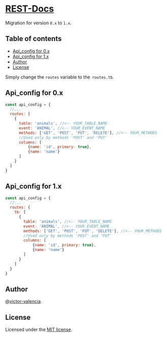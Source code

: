 # [REST-Docs](https://github.com/victor-valencia/rest-docs)

Migration for version `0.x` to `1.x`.

## Table of contents
- [Api_config for 0.x](#api_config-for-0.x)
- [Api_config for 1.x](#api_config-for-1.x)
- [Author](#author)
- [License](#license)

Simply change the `routes` variable to the` routes.tb`.

## Api_config for 0.x

```javascript
const api_config = {
  //...
  routes: [
    {      
      table: 'animals', //<-- YOUR_TABLE_NAME
      event: 'ANIMAL', //<-- YOUR_EVENT_NAME 
      methods: ['GET', 'POST', 'PUT', 'DELETE'], //<-- YOUR_METHODS
      //Used only by methods 'POST' and 'PUT'
      columns: [
          {name: 'id', primary: true},
          {name: 'name'}
      ]
    }
  ]
}
```

## Api_config for 1.x

```javascript
const api_config = {
  //...
  routes: {
    tb: [
      {      
        table: 'animals', //<-- YOUR_TABLE_NAME
        event: 'ANIMAL', //<-- YOUR_EVENT_NAME 
        methods: ['GET', 'POST', 'PUT', 'DELETE'], //<-- YOUR_METHODS
        //Used only by methods 'POST' and 'PUT'
        columns: [
            {name: 'id', primary: true},
            {name: 'name'}
        ]
      }
    ]
  } 
}
```

## Author

@[victor-valencia](https://github.com/victor-valencia).

## License

Licensed under the [MIT license](/LICENSE).
